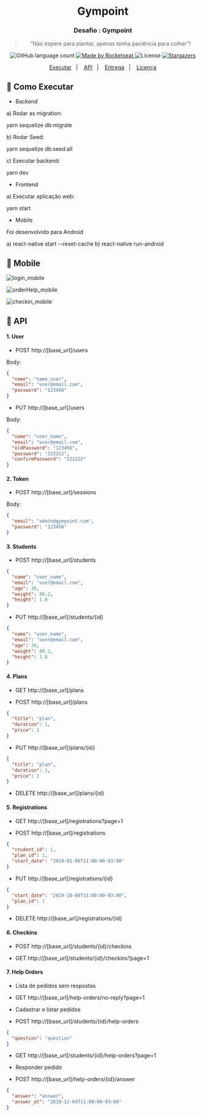 <h1 align="center">
  Gympoint
</h1>

<h3 align="center">
  Desafio : Gympoint
</h3>

<blockquote align="center">“Não espere para plantar, apenas tenha paciência para colher”!</blockquote>

<p align="center">
  <img alt="GitHub language count" src="https://img.shields.io/github/languages/count/rocketseat/bootcamp-gostack-desafio-02?color=%2304D361">

  <a href="https://rocketseat.com.br">
    <img alt="Made by Rocketseat" src="https://img.shields.io/badge/made%20by-Rocketseat-%2304D361">
  </a>

  <img alt="License" src="https://img.shields.io/badge/license-MIT-%2304D361">

  <a href="https://github.com/Rocketseat/bootcamp-gostack-desafio-02/stargazers">
    <img alt="Stargazers" src="https://img.shields.io/github/stars/rocketseat/bootcamp-gostack-desafio-02?style=social">
  </a>
</p>

<p align="center">
  <a href="#rocket-como-executar">Executar</a>&nbsp;&nbsp;&nbsp;|&nbsp;&nbsp;&nbsp;
    <a href="#rocket-api">API</a>&nbsp;&nbsp;&nbsp;|&nbsp;&nbsp;&nbsp;
  <a href="#-entrega">Entrega</a>&nbsp;&nbsp;&nbsp;|&nbsp;&nbsp;&nbsp;
  <a href="#memo-licença">Licença</a>
</p>

## :rocket: Como Executar

- Backend

a) Rodar as migration:

yarn sequelize db:migrate

b) Rodar Seed:

yarn sequelize db:seed:all

c) Executar backend:

yarn dev

- Frontend

a) Executar aplicação web:

yarn start

- Mobile

Foi desenvolvido para Android

a) react-native start --reset-cache
b) react-native run-android

## :rocket: Mobile

![login_mobile](https://user-images.githubusercontent.com/3501534/70911395-9889c800-1ff0-11ea-922f-1f74ae26e6e0.png)

![orderHelp_mobile](https://user-images.githubusercontent.com/3501534/70911397-9889c800-1ff0-11ea-86f7-3c39ce482bb9.png)


![checkin_mobile](https://user-images.githubusercontent.com/3501534/70911398-99225e80-1ff0-11ea-8ba8-f0fa6ad0028e.png)

## :rocket: API

#### 1. User

- POST http://[base_url]/users

Body:

```json
{
  "name": "name_user",
  "email": "user@email.com",
  "password": "123456"
}
```

- PUT http://[base_url]/users

Body:

```json
{
  "name": "user_name",
  "email": "user@email.com",
  "oldPassword": "123456",
  "password": "222222",
  "confirmPassword": "222222"
}
```

#### 2. Token

- POST http://[base_url]/sessions

Body:

```json
{
  "email": "admin@gympoint.com",
  "password": "123456"
}
```

#### 3. Students

- POST http://[base_url]/students

```json
{
  "name": "user_name",
  "email": "user@email.com",
  "age": 36,
  "weight": 80.2,
  "height": 1.8
}
```

- PUT http://[base_url]/students/{id}

```json
{
  "name": "user_name",
  "email": "user@email.com",
  "age": 36,
  "weight": 80.2,
  "height": 1.8
}
```

#### 4. Plans

- GET http://[base_url]/plans

- POST http://[base_url]/plans

```json
{
  "title": "plan",
  "duration": 1,
  "price": 1
}
```

- PUT http://[base_url]/plans/{id}

```json
{
  "title": "plan",
  "duration": 1,
  "price": 1
}
```

- DELETE http://[base_url]/plans/{id}

#### 5. Registrations

- GET http://[base_url]/registrations?page=1

- POST http://[base_url]/registrations

```json
{
  "student_id": 1,
  "plan_id": 1,
  "start_date": "2019-01-06T11:00:00-03:00"
}
```

- PUT http://[base_url]/registrations/{id}

```json
{
  "start_date": "2019-10-06T11:00:00-03:00",
  "plan_id": 1
}
```

- DELETE http://[base_url]/registrations/{id}

#### 6. Checkins

- POST http://[base_url]/students/{id}/checkins

- GET http://[base_url]/students/{id}/checkins?page=1

#### 7. Help Orders

- Lista de pedidos sem respostas

- GET http://[base_url]/help-orders/no-reply?page=1

- Cadastrar e listar pedidos

- POST http://[base_url]/students/{id}/help-orders

```json
{
  "question": "question"
}
```

- GET http://[base_url]/students/{id}/help-orders?page=1

- Responder pedido

- POST http://[base_url]/help-orders/{id}/answer

```json
{
  "answer": "answer",
  "answer_at": "2019-12-04T11:00:00-03:00"
}
```

